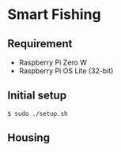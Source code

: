 # Smart Fishing
## Requirement
- Raspberry Pi Zero W
- Raspberry Pi OS Lite (32-bit)

## Initial setup

```:bash
$ sudo ./setup.sh
```

## Housing
